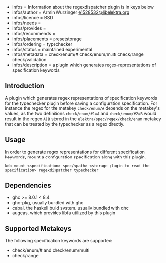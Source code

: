 - infos = Information about the regexdispatcher plugin is in keys below
- infos/author = Armin Wurzinger <e1528532@libelektra.org>
- infos/licence = BSD
- infos/needs =
- infos/provides = 
- infos/recommends =
- infos/placements = presetstorage
- infos/ordering = typechecker
- infos/status = maintained experimental
- infos/metadata = check/enum/# check/enum/multi check/range check/validation
- infos/description = a plugin which generates regex-representations of specification keywords

## Introduction

A plugin which generates regex representations of specification keywords for the 
typechecker plugin before saving a configuration specification. For instance the
regex for the metakey `check/enum/#` depends on the metakey's values, as the two
definitions `check/enum/#1=A` and `check/enum/#2=B` would result in the regex
`A|B` stored in the `elektra/spec/regex/check/enum` metakey that can be treated
by the typechecker as a regex directly.

## Usage

In order to generate regex representations for different specification keywords, mount a configuration specification along with this plugin. 

`kdb mount <specification> spec/<path> <storage plugin to read the specification> regexdispatcher typechecker`

## Dependencies

* ghc >= 8.0.1 < 8.4
* ghc-pkg, usually bundled with ghc
* cabal, the haskell build system, usually bundled with ghc
* augeas, which provides libfa utilized by this plugin

## Supported Metakeys

The following specification keywords are supported:

* check/enum/# and check/enum/multi
* check/range
